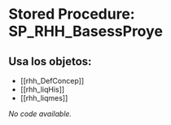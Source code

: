# Stored Procedure: SP_RHH_BasessProye

## Usa los objetos:
- [[rhh_DefConcep]]
- [[rhh_liqHis]]
- [[rhh_liqmes]]

*No code available.*
